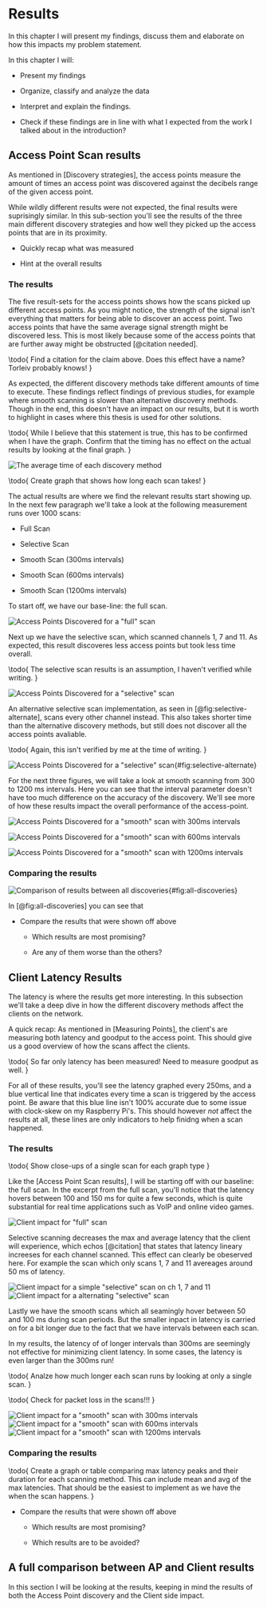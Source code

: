 Results
=======

In this chapter I will present my findings, discuss them and elaborate on how
this impacts my problem statement.


In this chapter I will:

 * Present my findings
 
 * Organize, classify and analyze the data
 
 * Interpret and explain the findings.
 
 * Check if these findings are in line with what I expected from the work I 
   talked about in the introduction?


Access Point Scan results
-------------------------

As mentioned in [Discovery strategies], the access points measure the amount of
times an access point was discovered against the decibels range of the given access
point.

While wildly different results were not expected, the final results were suprisingly
similar. In this sub-section you'll see the results of the three main different
discovery strategies and how well they picked up the access points that are in 
its proximity.


 *   Quickly recap what was measured

 *   Hint at the overall results


### The results

The five result-sets for the access points shows how the scans picked up different
access points. As you might notice, the strength of the signal isn't everything that
matters for being able to discover an access point. Two access points that have the same
average signal strength might be discovered less. This is most likely because some of
the access points that are further away might be obstructed [@citation needed].

\todo{
    Find a citation for the claim above. Does this effect have a name? Torleiv
    probably knows!
}

As expected, the different discovery methods take different amounts of time to execute.
These findings reflect findings of previous studies, for example where smooth
scanning is slower than alternative discovery methods. Though in the end, this doesn't 
have an impact on our results, but it is worth to highlight in cases where this
thesis is used for other solutions.

\todo{
    While I believe that this statement is true, this has to be confirmed when I have
    the graph. Confirm that the timing has no effect on the actual results by looking
    at the final graph.
}

![The average time of each discovery method](static/ap_time_taken.png)

\todo{
    Create graph that shows how long each scan takes!
}

The actual results are where we find the relevant results start showing up. In the next
few paragraph we'll take a look at the following measurement runs over 1000 scans:

 * Full Scan
 
 * Selective Scan
 
 * Smooth Scan (300ms intervals)
 
 * Smooth Scan (600ms intervals)
 
 * Smooth Scan (1200ms intervals)

To start off, we have our base-line: the full scan.

![Access Points Discovered for a "full" scan](static/ap_full_scan.png)

Next up we have the selective scan, which scanned channels 1, 7 and 11. As expected,
this result discoveres less access points but took less time overall.

\todo{
    The selective scan results is an assumption, I haven't verified while writing.
}

![Access Points Discovered for a "selective" scan](static/ap_selective_scan_1_7_11.png)

An alternative selective scan implementation, as seen in [@fig:selective-alternate],
scans every other channel instead. This also takes shorter time than the alternative
discovery methods, but still does not discover all the access points avaliable.

\todo{
    Again, this isn't verified by me at the time of writing.
}

![Access Points Discovered for a "selective" scan](static/ap_selective_scan_even.png){#fig:selective-alternate}

For the next three figures, we will take a look at smooth scanning from 300 to 1200 ms
intervals. Here you can see that the interval parameter doesn't have too much difference
on the accuracy of the discovery. We'll see more of how these results impact the overall
performance of the access-point.

![Access Points Discovered for a "smooth" scan with 300ms intervals](static/ap_smooth_300_scan.png)

![Access Points Discovered for a "smooth" scan with 600ms intervals](static/ap_smooth_600_scan.png)

![Access Points Discovered for a "smooth" scan with 1200ms intervals](static/ap_smooth_1200_scan.png)




### Comparing the results

![Comparison of results between all discoveries](static/ap_all.png){#fig:all-discoveries}

In [@fig:all-discoveries] you can see that 

 *   Compare the results that were shown off above

     *   Which results are most promising?

     *   Are any of them worse than the others?


Client Latency Results
----------------------

The latency is where the results get more interesting. In this subsection we'll take
a deep dive in how the different discovery methods affect the clients on the network.

A quick recap: As mentioned in [Measuring Points], the client's are measuring both
latency and goodput to the access point. This should give us a good overview of
how the scans affect the clients.

\todo{
    So far only latency has been measured! Need to measure goodput as well.
}

For all of these results, you'll see the latency graphed every 250ms, and a
blue vertical line that indicates every time a scan is triggered by the access point.
Be aware that this blue line isn't 100% accurate due to some issue with clock-skew
on my Raspberry Pi's. This should however _not_ affect the results at all, these
lines are only indicators to help finidng when a scan happened. 


### The results 

\todo{
    Show close-ups of a single scan for each graph type
}

Like the [Access Point Scan results], I will be starting off with our baseline:
the full scan. In the excerpt from the full scan, you'll notice that the latency
hovers between 100 and 150 ms for quite a few seconds, which is quite substantial
for real time applications such as VoIP and online video games.

![Client impact for "full" scan](static/cli_full_scan.png)

Selective scanning decreases the max and average latency that the client will
experience, which echos [@citation] that states that latency lineary increeses
for each channel scanned. This effect can clearly be obeserved here. For example
the scan which only scans 1, 7 and 11 avereages around 50 ms of latency.

![Client impact for a simple "selective" scan on ch 1, 7 and 11](static/cli_selective_scan_1_7_11.png)
![Client impact for a alternating "selective" scan](static/cli_selective_scan_even.png)

Lastly we have the smooth scans which all seamingly hover between 50 and 100 ms
during scan periods. But the smaller inpact in latency is carried on for a bit longer
due to the fact that we have intervals between each scan.

In my results, the latency of of longer intervals than 300ms are seemingly not
effective for minimizing client latency. In some cases, the latency is even
larger than the 300ms run! 

\todo{
    Analze how much longer each scan runs by looking at only a single scan.
}

\todo{
    Check for packet loss in the scans!!!
}

![Client impact for a "smooth" scan with 300ms intervals](static/cli_smooth_300_scan.png)
![Client impact for a "smooth" scan with 600ms intervals](static/cli_smooth_600_scan.png)
![Client impact for a "smooth" scan with 1200ms intervals](static/cli_smooth_1200_scan.png)
    

### Comparing the results

\todo{
    Create a graph or table comparing max latency peaks and their duration for each
    scanning method. This can include mean and avg of the max latencies. That should
    be the easiest to implement as we have the when the scan happens.
}

 *   Compare the results that were shown off above

     *   Which results are most promising?
    
     *   Which results are to be avoided?


A full comparison between AP and Client results
-----------------------------------------------

In this section I will be looking at the results, keeping in mind the results of both
the Access Point discovery and the Client side impact.

